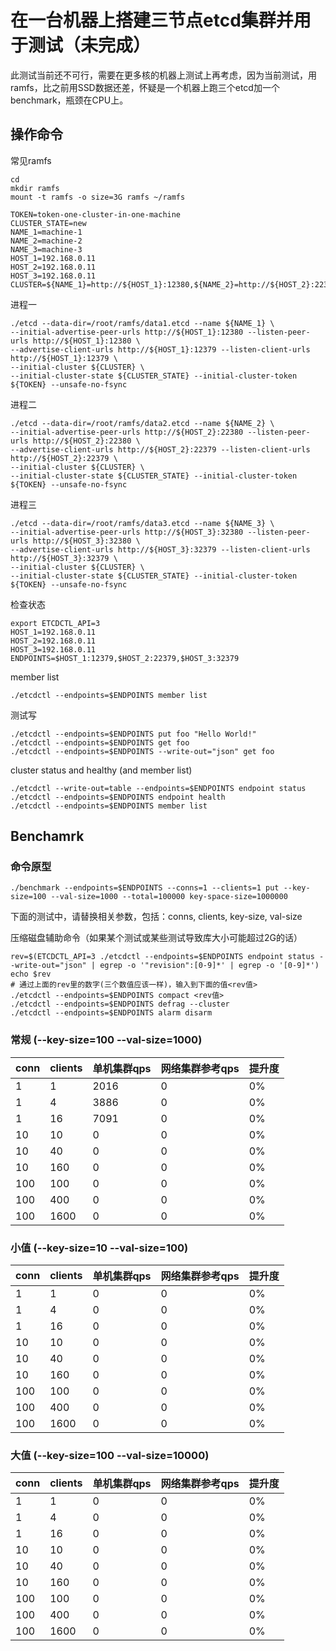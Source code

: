 # 在一台机器上搭建三节点etcd集群并用于测试（未完成）

此测试当前还不可行，需要在更多核的机器上测试上再考虑，因为当前测试，用ramfs，比之前用SSD数据还差，怀疑是一个机器上跑三个etcd加一个benchmark，瓶颈在CPU上。

## 操作命令

常见ramfs
```
cd
mkdir ramfs
mount -t ramfs -o size=3G ramfs ~/ramfs
```


```
TOKEN=token-one-cluster-in-one-machine
CLUSTER_STATE=new
NAME_1=machine-1
NAME_2=machine-2
NAME_3=machine-3
HOST_1=192.168.0.11
HOST_2=192.168.0.11
HOST_3=192.168.0.11
CLUSTER=${NAME_1}=http://${HOST_1}:12380,${NAME_2}=http://${HOST_2}:22380,${NAME_3}=http://${HOST_3}:32380
```

进程一
```
./etcd --data-dir=/root/ramfs/data1.etcd --name ${NAME_1} \
--initial-advertise-peer-urls http://${HOST_1}:12380 --listen-peer-urls http://${HOST_1}:12380 \
--advertise-client-urls http://${HOST_1}:12379 --listen-client-urls http://${HOST_1}:12379 \
--initial-cluster ${CLUSTER} \
--initial-cluster-state ${CLUSTER_STATE} --initial-cluster-token ${TOKEN} --unsafe-no-fsync
```

进程二
```
./etcd --data-dir=/root/ramfs/data2.etcd --name ${NAME_2} \
--initial-advertise-peer-urls http://${HOST_2}:22380 --listen-peer-urls http://${HOST_2}:22380 \
--advertise-client-urls http://${HOST_2}:22379 --listen-client-urls http://${HOST_2}:22379 \
--initial-cluster ${CLUSTER} \
--initial-cluster-state ${CLUSTER_STATE} --initial-cluster-token ${TOKEN} --unsafe-no-fsync
```

进程三
```
./etcd --data-dir=/root/ramfs/data3.etcd --name ${NAME_3} \
--initial-advertise-peer-urls http://${HOST_3}:32380 --listen-peer-urls http://${HOST_3}:32380 \
--advertise-client-urls http://${HOST_3}:32379 --listen-client-urls http://${HOST_3}:32379 \
--initial-cluster ${CLUSTER} \
--initial-cluster-state ${CLUSTER_STATE} --initial-cluster-token ${TOKEN} --unsafe-no-fsync
```

检查状态
```
export ETCDCTL_API=3
HOST_1=192.168.0.11
HOST_2=192.168.0.11
HOST_3=192.168.0.11
ENDPOINTS=$HOST_1:12379,$HOST_2:22379,$HOST_3:32379
```

member list
```
./etcdctl --endpoints=$ENDPOINTS member list
```

测试写
```
./etcdctl --endpoints=$ENDPOINTS put foo "Hello World!"
./etcdctl --endpoints=$ENDPOINTS get foo
./etcdctl --endpoints=$ENDPOINTS --write-out="json" get foo
```

cluster status and healthy (and member list)
```
./etcdctl --write-out=table --endpoints=$ENDPOINTS endpoint status
./etcdctl --endpoints=$ENDPOINTS endpoint health
./etcdctl --endpoints=$ENDPOINTS member list
```

## Benchamrk

### 命令原型
```
./benchmark --endpoints=$ENDPOINTS --conns=1 --clients=1 put --key-size=100 --val-size=1000 --total=100000 key-space-size=1000000
```

下面的测试中，请替换相关参数，包括：conns, clients, key-size, val-size

压缩磁盘辅助命令（如果某个测试或某些测试导致库大小可能超过2G的话）
```
rev=$(ETCDCTL_API=3 ./etcdctl --endpoints=$ENDPOINTS endpoint status --write-out="json" | egrep -o '"revision":[0-9]*' | egrep -o '[0-9]*')
echo $rev
# 通过上面的rev里的数字(三个数值应该一样)，输入到下面的值<rev值>
./etcdctl --endpoints=$ENDPOINTS compact <rev值>
./etcdctl --endpoints=$ENDPOINTS defrag --cluster
./etcdctl --endpoints=$ENDPOINTS alarm disarm
```

### 常规 (--key-size=100 --val-size=1000)

| conn | clients | 单机集群qps |  网络集群参考qps | 提升度 |
| -- | -- | -- | -- | -- |
| 1 | 1 | 2016 | 0 | 0% |
| 1 | 4 | 3886 | 0 | 0% |
| 1 | 16 | 7091 | 0 | 0% |
| 10 | 10 | 0 | 0 | 0% |
| 10 | 40 | 0 | 0 | 0% |
| 10 | 160 | 0 | 0 | 0% |
| 100 | 100 | 0 | 0 | 0% |
| 100 | 400 | 0 | 0 | 0% |
| 100 | 1600 | 0 | 0 | 0% |

### 小值 (--key-size=10 --val-size=100)

| conn | clients | 单机集群qps |  网络集群参考qps | 提升度 |
| -- | -- | -- | -- | -- |
| 1 | 1 | 0 | 0 | 0% |
| 1 | 4 | 0 | 0 | 0% |
| 1 | 16 | 0 | 0 | 0% |
| 10 | 10 | 0 | 0 | 0% |
| 10 | 40 | 0 | 0 | 0% |
| 10 | 160 | 0 | 0 | 0% |
| 100 | 100 | 0 | 0 | 0% |
| 100 | 400 | 0 | 0 | 0% |
| 100 | 1600 | 0 | 0 | 0% |

### 大值 (--key-size=100 --val-size=10000)

| conn | clients | 单机集群qps |  网络集群参考qps | 提升度 |
| -- | -- | -- | -- | -- |
| 1 | 1 | 0 | 0 | 0% |
| 1 | 4 | 0 | 0 | 0% |
| 1 | 16 | 0 | 0 | 0% |
| 10 | 10 | 0 | 0 | 0% |
| 10 | 40 | 0 | 0 | 0% |
| 10 | 160 | 0 | 0 | 0% |
| 100 | 100 | 0 | 0 | 0% |
| 100 | 400 | 0 | 0 | 0% |
| 100 | 1600 | 0 | 0 | 0% |
